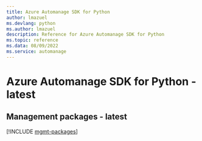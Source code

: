 ```yaml
---
title: Azure Automanage SDK for Python
author: lmazuel
ms.devlang: python
ms.author: lmazuel
description: Reference for Azure Automanage SDK for Python
ms.topic: reference
ms.data: 08/09/2022
ms.service: automanage
---
```

# Azure Automanage SDK for Python - latest

## Management packages - latest
[!INCLUDE [mgmt-packages](automanage-mgmt-index.md)]